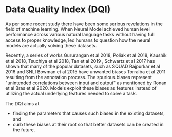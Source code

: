 # Data Quality Index (DQI)

As per some recent study there have been some serious revelations in the field of machine learning. When Neural Model achieved human level performance across various natural language tasks without having full access to proper knowledge, led humans to question how the neural models are actually solving these datasets. 

Recently, a series of works Gururangan et al 2018, Poliak et al 2018, Kaushik et al 2018, Tsuchiya et al 2018, Tan et al 2019 , Schwartz et al 2017 has shown that many of the popular datasets, such as SQUAD Rajpurkar et al 2016 and SNLI Bowman et al 2015 have unwanted biases Torralba et al 2011 resulting from the annotation process. The spurious biases represent "unintended correlations between input and output" as mentioned by Ronan et al Bras et al 2020. Models exploit these biases as features instead of utilizing the actual underlying features needed to solve a task. 

The DQI aims at 
  * finding the parameters that causes such biases in the existing datasets, and
  * curb these biases at their root so that better datasets can be created in the future.
